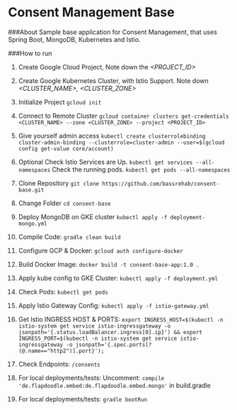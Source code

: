 Consent Management Base
=======================

###About
Sample base application for Consent Management, that uses Spring Boot, MongoDB, Kubernetes and Istio.


###How to run

1. Create Google Cloud Project, Note down the _<PROJECT_ID>_
2. Create Google Kubernetes Cluster, with Istio Support. Note down _<CLUSTER_NAME>, <CLUSTER_ZONE>_
3. Initialize Project
`gcloud init`
4. Connect to Remote Cluster
`gcloud container clusters get-credentials <CLUSTER_NAME> --zone <CLUSTER_ZONE> --project <PROJECT_ID>`
5. Give yourself admin access
`kubectl create clusterrolebinding cluster-admin-binding --clusterrole=cluster-admin --user=$(gcloud config get-value core/account)`
6. Optional 
Check Istio Services are Up.
`kubectl get services --all-namespaces`
Check the running pods.
`kubectl get pods --all-namespaces`

7. Clone Repository
`git clone https://github.com/bassrehab/consent-base.git`

8. Change Folder `cd consent-base`

9. Deploy MongoDB on GKE cluster
`kubectl apply -f deployment-mongo.yml`

10. Compile Code:
`gradle clean build`

11. Configure GCP & Docker: 
`gcloud auth configure-docker`

12. Build Docker Image:
`docker build -t consent-base-app:1.0 .`

13. Apply kube config to GKE Cluster:
`kubectl apply -f deployment.yml`

14. Check Pods: 
`kubectl get pods`

15. Apply Istio Gateway Config:
`kubectl apply -f istio-gateway.yml`

16. Get Istio INGRESS HOST & PORTS:
`export INGRESS_HOST=$(kubectl -n istio-system get service istio-ingressgateway -o jsonpath='{.status.loadBalancer.ingress[0].ip}') &&
  export INGRESS_PORT=$(kubectl -n istio-system get service istio-ingressgateway -o jsonpath='{.spec.ports[?(@.name=="http2")].port}');`
 
 17. Check Endpoints: 
 `/consents`
 
 18. For local deployments/tests:
 Uncomment: `compile 'de.flapdoodle.embed:de.flapdoodle.embed.mongo'` in build.gradle
 
 19. For local deployments/tests:
 `gradle bootRun`
 
 
 
 
 
 
